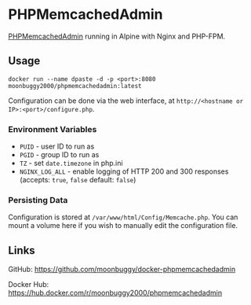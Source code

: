 # PHPMemcachedAdmin

[PHPMemcachedAdmin](https://github.com/elijaa/phpmemcachedadmin) running in Alpine with Nginx and PHP-FPM.

## Usage

```
docker run --name dpaste -d -p <port>:8080 moonbuggy2000/phpmemcachedadmin:latest
```

Configuration can be done via the web interface, at `http://<hostname or IP>:<port>/configure.php`.

### Environment Variables

* `PUID`          - user ID to run as
* `PGID`          - group ID to run as
* `TZ`		      - set `date.timezone` in php.ini
* `NGINX_LOG_ALL` - enable logging of HTTP 200 and 300 responses (accepts: `true`, `false` default: `false`)

### Persisting Data

Configuration is stored at `/var/www/html/Config/Memcache.php`. You can mount a volume here if you wish to manually edit the configuration file.

## Links

GitHub: https://github.com/moonbuggy/docker-phpmemcachedadmin

Docker Hub: https://hub.docker.com/r/moonbuggy2000/phpmemcachedadmin

